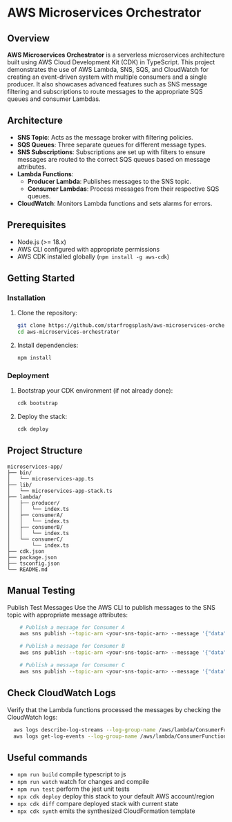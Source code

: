 # AWS Microservices Orchestrator

## Overview

**AWS Microservices Orchestrator** is a serverless microservices architecture built using AWS Cloud Development Kit (CDK) in TypeScript. This project demonstrates the use of AWS Lambda, SNS, SQS, and CloudWatch for creating an event-driven system with multiple consumers and a single producer. It also showcases advanced features such as SNS message filtering and subscriptions to route messages to the appropriate SQS queues and consumer Lambdas.

## Architecture

- **SNS Topic**: Acts as the message broker with filtering policies.
- **SQS Queues**: Three separate queues for different message types.
- **SNS Subscriptions**: Subscriptions are set up with filters to ensure messages are routed to the correct SQS queues based on message attributes.
- **Lambda Functions**:
  - **Producer Lambda**: Publishes messages to the SNS topic.
  - **Consumer Lambdas**: Process messages from their respective SQS queues.
- **CloudWatch**: Monitors Lambda functions and sets alarms for errors.

## Prerequisites

- Node.js (>= 18.x)
- AWS CLI configured with appropriate permissions
- AWS CDK installed globally (`npm install -g aws-cdk`)

## Getting Started

### Installation

1. Clone the repository:

   ```sh
   git clone https://github.com/starfrogsplash/aws-microservices-orchestrator.git
   cd aws-microservices-orchestrator
   ```

2. Install dependencies:

   ```sh
   npm install
   ```

### Deployment

1. Bootstrap your CDK environment (if not already done):

   ```sh
   cdk bootstrap
   ```

2. Deploy the stack:

   ```sh
   cdk deploy
   ```

## Project Structure

```plaintext
microservices-app/
├── bin/
│   └── microservices-app.ts
├── lib/
│   └── microservices-app-stack.ts
├── lambda/
│   ├── producer/
│   │   └── index.ts
│   ├── consumerA/
│   │   └── index.ts
│   ├── consumerB/
│   │   └── index.ts
│   └── consumerC/
│       └── index.ts
├── cdk.json
├── package.json
├── tsconfig.json
└── README.md
```

## Manual Testing

Publish Test Messages
Use the AWS CLI to publish messages to the SNS topic with appropriate message attributes:

```sh
    # Publish a message for Consumer A
    aws sns publish --topic-arn <your-sns-topic-arn> --message '{"data":"Message for typeA"}' --message-attributes '{"eventType":{"DataType":"String","StringValue":"typeA"}}'

    # Publish a message for Consumer B
    aws sns publish --topic-arn <your-sns-topic-arn> --message '{"data":"Message for typeB"}' --message-attributes '{"eventType":{"DataType":"String","StringValue":"typeB"}}'

    # Publish a message for Consumer C
    aws sns publish --topic-arn <your-sns-topic-arn> --message '{"data":"Message for typeC"}' --message-attributes '{"eventType":{"DataType":"String","StringValue":"typeC"}}'
```

## Check CloudWatch Logs

Verify that the Lambda functions processed the messages by checking the CloudWatch logs:

```sh
  aws logs describe-log-streams --log-group-name /aws/lambda/ConsumerFunctionA
  aws logs get-log-events --log-group-name /aws/lambda/ConsumerFunctionA --log-stream-name <log-stream-name>
```

## Useful commands

- `npm run build` compile typescript to js
- `npm run watch` watch for changes and compile
- `npm run test` perform the jest unit tests
- `npx cdk deploy` deploy this stack to your default AWS account/region
- `npx cdk diff` compare deployed stack with current state
- `npx cdk synth` emits the synthesized CloudFormation template
